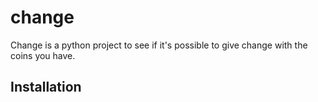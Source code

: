 # change

Change is a python project to see if it's possible to give change with the coins you have.

## Installation
